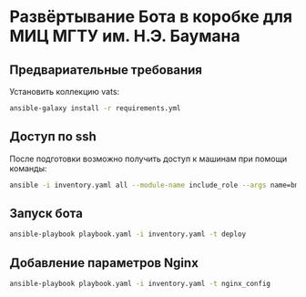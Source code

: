# Развёртывание Бота в коробке для МИЦ МГТУ им. Н.Э. Баумана

## Предвариательные требования

Установить коллекцию vats:
```bash
ansible-galaxy install -r requirements.yml
```

## Доступ по ssh

После подготовки возможно получить доступ к машинам при помощи команды:
```bash
ansible -i inventory.yaml all --module-name include_role --args name=bmstu.vats.ssh_connection
```

## Запуск бота

```bash
ansible-playbook playbook.yaml -i inventory.yaml -t deploy
```

## Добавление параметров Nginx

```bash
ansible-playbook playbook.yaml -i inventory.yaml -t nginx_config
```
